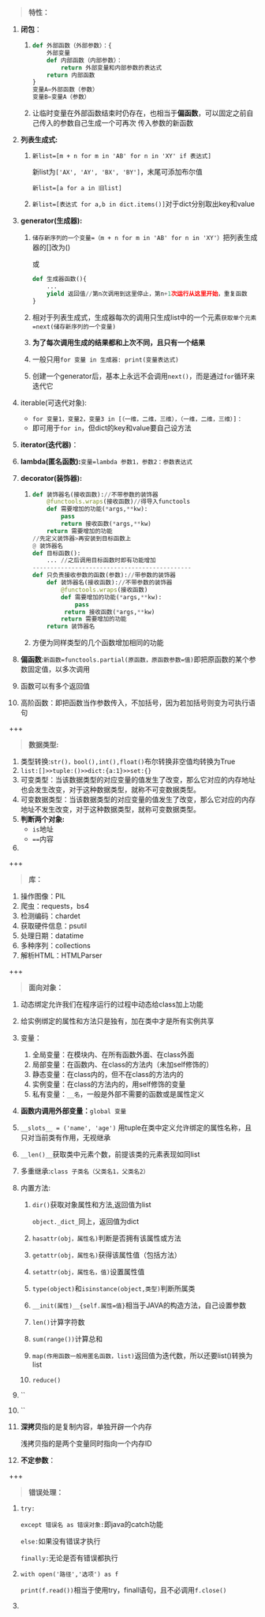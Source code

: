 > **特性：**

1. **闭包**：

   1. ```python
      def 外部函数（外部参数）：{
          外部变量
          def 内部函数（内部参数）：
              return 外部变量和内部参数的表达式
          return 内部函数
      }
      变量A=外部函数（参数）
      变量B=变量A（参数）
      ```

   2. 让临时变量在外部函数结束时仍存在，也相当于**偏函数**，可以固定之前自己传入的参数自己生成一个可再次 传入参数的新函数

2. **列表生成式:**

   1. `新list=[m + n for m in 'AB' for n in 'XY' if 表达式]`

      新list为`['AX', 'AY', 'BX', 'BY']`，末尾可添加布尔值

      `新list=[a for a in 旧list]`

   2. `新list=[表达式 for a,b in dict.items()]`对于dict分别取出key和value

3. **generator(生成器):**

   1. `储存新序列的一个变量=（m + n for m in 'AB' for n in 'XY'）`把列表生成器的[]改为()

      或

      ```python
      def 生成器函数(){
          ...
          yield 返回值//第n次调用到这里停止，第n+1次运行从这里开始，重复函数
      }
      ```

   2. 相对于列表生成式，生成器每次的调用只生成list中的一个元素`获取单个元素=next(储存新序列的一个变量)`

   3. **为了每次调用生成的结果都和上次不同，且只有一个结果**

   4. 一般只用`for 变量 in 生成器: print(变量表达式)`

   5. 创建一个generator后，基本上永远不会调用`next()`，而是通过`for`循环来迭代它

5. iterable(可迭代对象):

   -  `for 变量1，变量2，变量3 in [（一维，二维，三维），（一维，二维，三维）]：`
   - 即可用于`for in`，但dict的key和value要自己设方法

6. **iterator(迭代器)**：

7. **lambda(匿名函数):**`变量=lambda 参数1，参数2：参数表达式`

7. **decorator(装饰器):**

   1. ```python
      def 装饰器名(接收函数)://不带参数的装饰器
          @functools.wraps(接收函数)//得导入functools
          def 需要增加的功能(*args,**kw):
              pass
              return 接收函数(*args,**kw)
          return 需要增加的功能
      //先定义装饰器>再安装到目标函数上
      @ 装饰器名
      def 目标函数():
          ... //之后调用目标函数时即有功能增加
      ---------------------------------------------
      def 只负责接收参数的函数(参数)://带参数的装饰器
          def 装饰器名(接收函数)://不带参数的装饰器
              @functools.wraps(接收函数)
              def 需要增加的功能(*args,**kw):
                  pass
               return 接收函数(*args,**kw)
              return 需要增加的功能
          return 装饰器名
      ```
      
   2. 方便为同样类型的几个函数增加相同的功能

9. **偏函数**:`新函数=functools.partial(原函数，原函数参数=值)`即把原函数的某个参数固定值，以多次调用

10. 函数可以有多个返回值

11. 高阶函数：即把函数当作参数传入，不加括号，因为若加括号则变为可执行语句

+++

> **数据类型:**

1. 类型转换:`str()，bool(),int(),float()`布尔转换非空值均转换为True
2. `list:[]>>tuple:()>>dict:{a:1}>>set:{}`
3. 可变类型：当该数据类型的对应变量的值发生了改变，那么它对应的内存地址也会发生改变，对于这种数据类型，就称不可变数据类型。
4. 可变数据类型：当该数据类型的对应变量的值发生了改变，那么它对应的内存地址不发生改变，对于这种数据类型，就称可变数据类型。
5. **判断两个对象:**
   -  `is`地址
   - `==`内容
6. 

+++

> **库：**

1. 操作图像：PIL
2. 爬虫：requests，bs4
3. 检测编码：chardet
4. 获取硬件信息：psutil
5. 处理日期：datatime
6. 多种序列：collections
7. 解析HTML：HTMLParser

+++

> **面向对象：**

1. 动态绑定允许我们在程序运行的过程中动态给class加上功能

2. 给实例绑定的属性和方法只是独有，加在类中才是所有实例共享

3. 变量：
   1. 全局变量：在模块内、在所有函数外面、在class外面
   2. 局部变量：在函数内、在class的方法内（未加self修饰的）
   3. 静态变量：在class内的，但不在class的方法内的
   4. 实例变量：在class的方法内的，用self修饰的变量
   5. 私有变量：`__名`，一般是外部不需要的函数或是属性定义
   
4. **函数内调用外部变量：**`global 变量`

5. `__slots__ = ('name', 'age')` 用tuple在类中定义允许绑定的属性名称，且只对当前类有作用，无视继承

6. `__len()__`获取类中元素个数，前提该类的元素表现如同list

7. 多重继承:`class 子类名（父类名1，父类名2）`

8. 内置方法:
   1. `dir()`获取对象属性和方法,返回值为list

      `object._dict_`同上，返回值为dict

   2. `hasattr(obj，属性名)`判断是否拥有该属性或方法

   3. `getattr(obj，属性名)`获得该属性值（包括方法）

   4. `setattr(obj，属性名，值)`设置属性值

   5. `type(object)`和`isinstance(object,类型)`判断所属类

   6. `__init(属性)__{self.属性=值}`相当于JAVA的构造方法，自己设置参数

   7. `len()`计算字符数

   8. `sum(range())`计算总和

   9. `map(作用函数一般用匿名函数，list)`返回值为迭代数，所以还要list()转换为list

   10. `reduce()`

9. ``

10. ``

11. **深拷贝**指的是复制内容，单独开辟一个内存

    浅拷贝指的是两个变量同时指向一个内存ID

12. **不定参数**：

+++

> **错误处理：**

1. `try:`

   `except 错误名 as 错误对象:`即java的catch功能

   `else:`如果没有错误才执行

   `finally:`无论是否有错误都执行

2. `with open('路径','选项') as f`

   `print(f.read())`相当于使用try，finall语句，且不必调用`f.close()`

3. 

   
